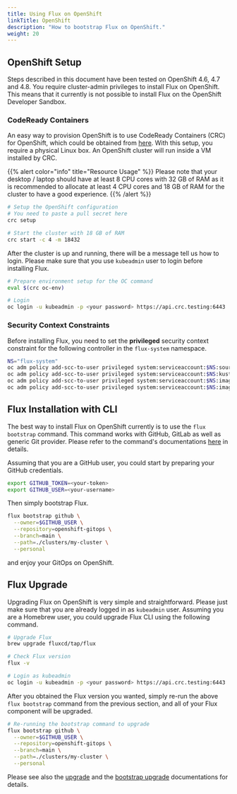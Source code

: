 ```yaml
---
title: Using Flux on OpenShift
linkTitle: OpenShift
description: "How to bootstrap Flux on OpenShift."
weight: 20
---
```


## OpenShift Setup

Steps described in this document have been tested on OpenShift 4.6, 4.7 and 4.8.
You require cluster-admin privileges to install Flux on OpenShift.
This means that it currently is not possible to install Flux on the OpenShift Developer Sandbox.

### CodeReady Containers

An easy way to provision OpenShift is to use CodeReady Containers (CRC) for OpenShift,
which could be obtained from [here](https://developers.redhat.com/products/codeready-containers/overview).
With this setup, you require a physical Linux box. An OpenShift cluster will run inside a VM installed by CRC. 

{{% alert color="info" title="Resource Usage" %}}
Please note that your desktop / laptop should have at least 8 CPU cores with 32 GB of RAM as it is recommended to allocate
at least 4 CPU cores and 18 GB of RAM for the cluster to have a good experience.
{{% /alert %}}

```sh
# Setup the OpenShift configuration
# You need to paste a pull secret here
crc setup

# Start the cluster with 18 GB of RAM
crc start -c 4 -m 18432
```

After the cluster is up and running, there will be a message tell us how to login.
Please make sure that you use `kubeadmin` user to login before installing Flux.

```sh
# Prepare environment setup for the OC command
eval $(crc oc-env)

# Login 
oc login -u kubeadmin -p <your password> https://api.crc.testing:6443
```

### Security Context Constraints

Before installing Flux, you need to set the **privileged** security context constraint
for the following controller in the `flux-system` namespace.

```sh
NS="flux-system"
oc adm policy add-scc-to-user privileged system:serviceaccount:$NS:source-controller
oc adm policy add-scc-to-user privileged system:serviceaccount:$NS:kustomize-controller
oc adm policy add-scc-to-user privileged system:serviceaccount:$NS:image-automation-controller
oc adm policy add-scc-to-user privileged system:serviceaccount:$NS:image-reflector-controller
```

## Flux Installation with CLI

The best way to install Flux on OpenShift currently is to use the `flux bootstrap` command.
This command works with GitHub, GitLab as well as generic Git provider.
Please refer to the command's documentations [here](../installation.md#bootstrap) in details.

Assuming that you are a GitHub user, you could start by preparing your GitHub credentials.

```sh
export GITHUB_TOKEN=<your-token>
export GITHUB_USER=<your-username>
```

Then simply bootstrap Flux.

```sh
flux bootstrap github \
  --owner=$GITHUB_USER \
  --repository=openshift-gitops \
  --branch=main \
  --path=./clusters/my-cluster \
  --personal
```

and enjoy your GitOps on OpenShift.

## Flux Upgrade

Upgrading Flux on OpenShift is very simple and straightforward.
Please just make sure that you are already logged in as `kubeadmin` user.
Assuming you are a Homebrew user, you could upgrade Flux CLI using the following command.

```sh
# Upgrade Flux
brew upgrade fluxcd/tap/flux

# Check Flux version
flux -v

# Login as kubeadmin
oc login -u kubeadmin -p <your password> https://api.crc.testing:6443
```

After you obtained the Flux version you wanted, simply re-run the above `flux bootstrap`
command from the previous section, and all of your Flux component will be upgraded.

```sh
# Re-running the bootstrap command to upgrade
flux bootstrap github \
  --owner=$GITHUB_USER \
  --repository=openshift-gitops \
  --branch=main \
  --path=./clusters/my-cluster \
  --personal
```

Please see also the [upgrade](../installation.md#upgrade)
and the [bootstrap upgrade](../installation.md#bootstrap-upgrade) documentations for details.
